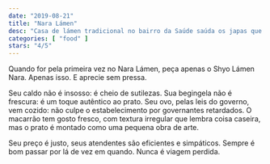```yaml
---
date: "2019-08-21"
title: "Nara Lámen"
desc: "Casa de lámen tradicional no bairro da Saúde saúda os japas que vivem nessa segunda nipocomunidade da cidade de SP."
categories: [ "food" ]
stars: "4/5"
---
```

Quando for pela primeira vez no Nara Lámen, peça apenas o Shyo Lámen Nara. Apenas isso. E aprecie sem pressa.

Seu caldo não é insosso: é cheio de sutilezas. Sua begingela não é frescura: é um toque autêntico ao prato. Seu ovo, pelas leis do governo, vem cozido: não culpe o estabelecimento por governantes retardados. O macarrão tem gosto fresco, com textura irregular que lembra coisa caseira, mas o prato é montado como uma pequena obra de arte.

Seu preço é justo, seus atendentes são eficientes e simpáticos. Sempre é bom passar por lá de vez em quando. Nunca é viagem perdida.
